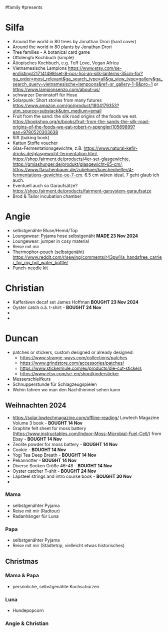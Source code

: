 #family #presents 


# Silfa
- Around the world in 80 trees by Jonathan Drori (hard cover)
- Around the world in 80 plants by Jonathan Drori
- Tree families - A botanical card game
- Ottolenghi Kochbuch (simple)
- Ätiopisches Kochbuch, e.g. Teff Love, Vegan Africa
- Vietnamesische Lampions https://www.etsy.com/se-en/listing/217141499/set-8-pcs-hoi-an-silk-lanterns-35cm-for?ga_order=most_relevant&ga_search_type=all&ga_view_type=gallery&ga_search_query=vietnamesische+lampoons&ref=sr_gallery-1-6&pro=1 or https://www.lampionsenzo.com/about-us/
- schwarzer Denimstoff für Hose
- Solarpunk: Short stories from many futures https://www.amazon.com/gp/product/1804179353?utm_source=substack&utm_medium=email
- Fruit from the sand: the silk road origins of the foods we eat. https://bookshop.org/p/books/fruit-from-the-sands-the-silk-road-origins-of-the-foods-we-eat-robert-n-spengler/10569899?ean=9780520303638
- Sift (baking book)
- Kattun Stoffe voucher
- Glas-Fermentationsgewichte, z.B. https://www.natural-kefir-drinks.de/glasgewicht-fermentation.html, https://shop.fairment.de/products/4er-set-glasgewichte, https://gmiashunger.de/produkt/glasgewicht-65-cm/, https://www.flaschenbauer.de/zubehoer/kuechenhelfer/4-fermentations-gewichte-oe-7-cm. 6.5 cm wären ideal, 7 geht glaub ich auch. 
- Eventuell auch so Garaufsätze? https://shop.fairment.de/products/fairment-garsystem-garaufsatze
- Brod & Tailor incubation chamber


# Angie
- selbstgenähte Bluse/Hemd/Top
- Loungewear: Pyjama hose selbstgenäht **MADE 23 Nov 2024**
- Loungewear: jumper in cosy material
- Reise mit mir
- Thermophor-pouch (selbstgenäht) https://www.reddit.com/r/sewing/comments/r43pw1/a_handsfree_carrier_for_my_hot_water_bottle/
- Punch-needle kit

# Christian
- Kafferäven decaf set James Hoffman **BOUGHT 23 Nov 2024**
- Oyster catch o.ä. t-shirt - **BOUGHT 24 Nov**
- 
- 

# Duncan
- patches or stickers, custom designed or already designed: 
	- https://www.strange-ways.com/collections/patches
	- https://www.grindstore.com/accessories/patches/
	- https://www.stickermule.com/eu/products/die-cut-stickers
	- https://www.etsy.com/se-en/shop/kindersticker
- Messerschleifkurs
- Schnupperstunde für Schlagzeugspielen
- Wohin fahren wo man den Nachthimmel sehen kann
## Weihnachten 2024
- https://solar.lowtechmagazine.com/offline-reading/ Lowtech Magazine Volume 3 book - **BOUGHT 14 Nov**
- Graphite felt sheet for moss battery (https://www.instructables.com/Indoor-Moss-Microbial-Fuel-Cell/) from Ebay - **BOUGHT 14 Nov**
- Zeolite powder for moss battery - **BOUGHT 14 Nov**
- Cookie - **BOUGHT 14 Nov**
- Yogi Tea Deep Breath - **BOUGHT 14 Nov**
- Pekannötter - **BOUGHT 14 Nov**
- Diverse Socken Größe 46-48 - **BOUGHT 14 Nov**
- Oyster catcher T-shit - **BOUGHT 24 Nov**
- Lapsteel strings and intro course book - **BOUGHT 30 Nov**
-

### Mama
- selbstgenähter Pyjama
- Reise mit mir (Radtour)
- Radanhänger für Luna

### Papa
- selbstgenähter Pyjama
- Reise mit mir (Städtetrip, vielleicht etwas historisches)


## Christmas 
### Mama & Papa
- persönliche, selbstgenähte Kochschürzen

### Luna
- Hundepopcorn


### Angie & Christian



